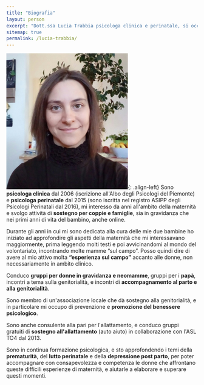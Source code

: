 ```yaml
---
title: "Biografia"
layout: person
excerpt: "Dott.ssa Lucia Trabbia psicologa clinica e perinatale, si occupa di maternità e genitorialità e delle problematiche connesse da un punto di vista psicologico"
sitemap: true
permalink: /lucia-trabbia/
---
```

![image-left](/images/lucia-trabbia-psicologa.jpg){: .align-left} Sono **psicologa clinica** dal 2006 (iscrizione all'Albo degli Psicologi del Piemonte) e **psicologa perinatale** dal 2015 (sono iscritta nel registro ASIPP degli Psicologi Perinatali dal 2016), mi interesso da anni all'ambito della maternità e svolgo attività di **sostegno per coppie e famiglie**, sia in gravidanza che nei primi anni di vita del bambino, anche online.

Durante gli anni in cui mi sono dedicata alla cura delle mie due bambine ho iniziato ad approfondire gli aspetti della maternità che mi interessavano maggiormente, prima leggendo molti testi e poi avvicinandomi al mondo del volontariato, incontrando molte mamme “sul campo”. Posso quindi dire di avere al mio attivo molta **“esperienza sul campo”** accanto alle donne, non necessariamente in ambito clinico.

Conduco **gruppi per donne in gravidanza e neomamme**, gruppi per i **papà**, incontri a tema sulla genitorialità, e incontri di **accompagnamento al parto e alla genitorialità**. 

Sono membro di un'associazione locale che dà sostegno alla genitorialità, e in particolare mi occupo di prevenzione e **promozione del benessere psicologico**. 

Sono anche consulente alla pari per l'allattamento, e conduco gruppi gratuiti di **sostegno all'allattamento** (auto aiuto) in collaborazione con l'ASL TO4 dal 2013.

Sono in continua formazione psicologica, e sto approfondendo i temi della **prematurità**, del **lutto perinatale** e della **depressione post parto**, per poter accompagnare con consapevolezza e competenza le donne che affrontano queste difficili esperienze di maternità, e aiutarle a elaborare e superare questi momenti.